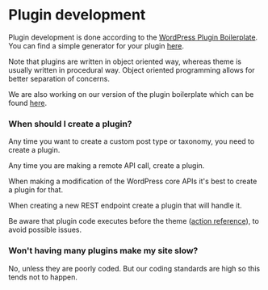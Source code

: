 # Plugin development

Plugin development is done according to the [WordPress Plugin Boilerplate](http://wppb.io/). You can find a simple generator for your plugin [here](https://wppb.me/).

Note that plugins are written in object oriented way, whereas theme is usually written in procedural way. Object oriented programming allows for better separation of concerns.

We are also working on our version of the plugin boilerplate which can be found [here](https://github.com/infinum/wp-boilerplate-plugin).

### When should I create a plugin?

Any time you want to create a custom post type or taxonomy, you need to create a plugin.

Any time you are making a remote API call, create a plugin.

When making a modification of the WordPress core APIs it's best to create a plugin for that.

When creating a new REST endpoint create a plugin that will handle it.

Be aware that plugin code executes before the theme ([action reference](https://codex.wordpress.org/Plugin_API/Action_Reference)), to avoid possible issues.

### Won't having many plugins make my site slow?

No, unless they are poorly coded. But our coding standards are high so this tends not to happen.
